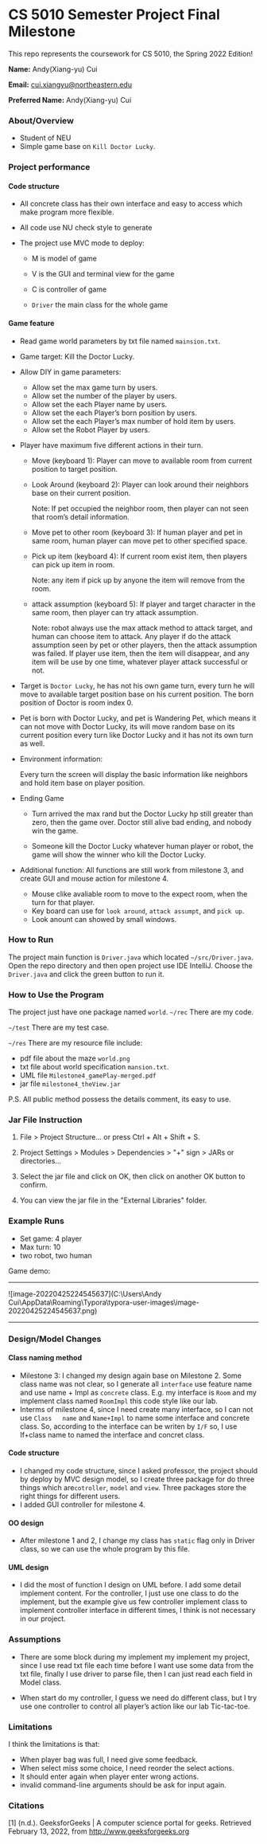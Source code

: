 # CS 5010 Semester Project Final Milestone 

This repo represents the coursework for CS 5010, the Spring 2022 Edition!

**Name:** Andy(Xiang-yu) Cui

**Email:** cui.xiangyu@northeastern.edu

**Preferred Name:** Andy(Xiang-yu) Cui



### About/Overview

* Student of NEU 
* Simple game base on `Kill Doctor Lucky`.



### Project performance 

#### Code structure

* All concrete class has their own interface and easy to access which make program more flexible.

* All code use NU check style to generate 

* The project use MVC mode to deploy: 

  * M is model of  game

  * V is the GUI and terminal view for the game

  * C is controller of game

  * `Driver` the main class for the whole game
  
    


#### Game feature

* Read game world parameters by txt file named `mainsion.txt`.

* Game target: Kill the Doctor Lucky.

* Allow DIY in game parameters: 

  * Allow set the max game turn by users.
  * Allow set the number of the player by users.
  * Allow set the each Player name by users.
  * Allow set the each Player’s born position by users.
  * Allow set the each Player’s max number of hold item by users.
  * Allow set the Robot Player by users.  

* Player have maximum five different actions in their turn.

  * Move (keyboard 1): Player can move to available room from current position to target position.

  * Look Around (keyboard 2): Player can look around their neighbors base on their  current position. 

    Note: If pet occupied the neighbor room, then player can not seen that room’s detail information. 

  * Move pet to other room (keyboard 3): If human player and pet in same room, human player can move pet to other specified space.  

  * Pick up item (keyboard 4): If current room exist item, then players can pick up item in room.

    Note: any item if pick up by anyone the item will remove from the room.

  * attack assumption (keyboard 5): If player and target character in the same room, then player can try attack assumption.

    Note: robot always use the max attack method to attack target, and human can choose item to attack. Any player if do the attack assumption seen by pet or other players, then the attack assumption was failed. If player use item, then the item will disappear, and any item will be use by one time, whatever player attack successful or not.    

* Target is `Doctor Lucky`, he has not his own game turn, every turn he will move to available target position base on his current position. The born position of Doctor is room index 0. 

* Pet is born with Doctor Lucky, and pet is Wandering Pet, which means it can not move with Doctor Lucky, its will move random base on its current position every turn like Doctor Lucky and it has not its own turn as well.

* Environment information: 

  Every turn the screen will display the basic information like neighbors and hold item base on player position. 

* Ending Game

  * Turn arrived the max rand but the Doctor Lucky hp still greater than zero, then the game over. Doctor still alive bad ending, and nobody win the game.

  * Someone kill the Doctor Lucky whatever human player or robot, the game will show the winner who kill the Doctor Lucky.

* Additional function: All functions are still work from milestone 3, and create GUI and mouse action for milestone 4. 

  * Mouse clike avaliable room to move to the expect room, when the turn for that player.
  * Key board can use for `look around`, `attack assumpt`, and `pick up`.
  * Look anount can showed by small windows.

  

### How to Run

The project main function is `Driver.java` which located `~/src/Driver.java`.
Open the repo directory and then open project use IDE IntelliJ. Choose the `Driver.java` and click the green button to run it. 




### How to Use the Program

The project just have one package named `world`.
`~/rec` There are my code.

`~/test` There are my test case.  

`~/res` There are my resource file include:

* pdf file about the maze `world.png` 
* txt file about world specification `mansion.txt`. 
* UML file `Milestone4_gamePlay-merged.pdf`
* jar file `milestone4_theView.jar`

P.S. All public method possess the details comment, its easy to use. 



### Jar File Instruction

1. File > Project Structure... or press Ctrl + Alt + Shift + S.

2. Project Settings > Modules > Dependencies > "+" sign >
    JARs or directories...

3. Select the jar file and click on OK, then click on another OK
    button to confirm.

4. You can view the jar file in the "External Libraries" folder.

   

### Example Runs

* Set game: 4 player  
* Max turn: 10
* two robot, two human

Game demo:

------------------------------------------------------------------------------------------------------------------------------------------------------------------------------------

![image-20220425224545637](C:\Users\Andy Cui\AppData\Roaming\Typora\typora-user-images\image-20220425224545637.png)

---------------------------------------------------------------------------------------------------------------------------------------------------------------



### Design/Model Changes

#### Class naming method 

* Milestone 3: I changed my design again base on Milestone 2. Some class name was not clear, so I generate all `interface` use feature name and use name + Impl as `concrete` class. E.g. my interface is `Room` and my implement class named `RoomImpl` this code style like our lab.  
* Interms of milestone 4, since I need create many interface, so I can not use `Class   name` and `Name+Impl` to name some interface and concrete class. So, according to the interface can be writen by `I/F` so, I use If+class name to named the interface and concret class. 

#### Code structure

* I changed my code structure, since I asked professor, the project should by deploy by MVC design model, so I create three package  for do three things which are`cotroller`, `model` and `view`. Three packages store the right things for different users. 
* I added GUI controller for milestone 4.

#### OO design 

* After milestone 1 and 2, I change my class has `static` flag only in Driver class, so we can use the whole program by this file.

#### UML design 

* I did the most of function I design on UML before. I add some detail implement content. For the controller, I just use one class to do the implement, but the example give us few controller implement class to implement controller interface in different times, I think is not necessary in our project.



### Assumptions

* There are some block during my implement my implement my project, since I use read txt file each time before I want use some data from the txt file, finally I use driver to parse file, then I can just read each field in Model class. 

* When start do my controller, I guess we need do different class, but I try use one controller to control all player’s action like our lab Tic-tac-toe. 




### Limitations

I think the limitations is that:

* When player bag was full, I need give some feedback.
* When select miss some choice, I need reorder the select actions.
* It should enter again when player enter wrong actions.
* invalid command-line arguments should be ask for input again.



### Citations

[1] (n.d.). GeeksforGeeks | A computer science portal for geeks. Retrieved February 13, 2022, from http://www.geeksforgeeks.org
